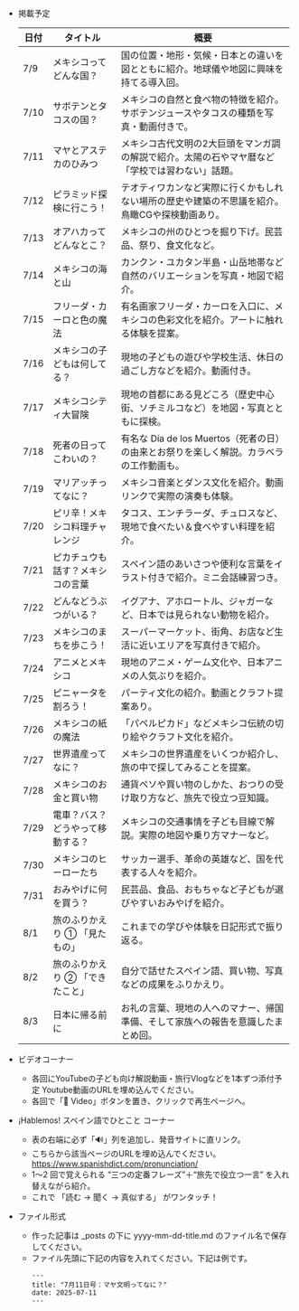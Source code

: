 - 掲載予定

    | 日付   | タイトル              | 概要                                                    |
    | ---- | ----------------- | ----------------------------------------------------- |
    | 7/9  | メキシコってどんな国？       | 国の位置・地形・気候・日本との違いを図とともに紹介。地球儀や地図に興味を持てる導入回。           |
    | 7/10 | サボテンとタコスの国？       | メキシコの自然と食べ物の特徴を紹介。サボテンジュースやタコスの種類を写真・動画付きで。           |
    | 7/11 | マヤとアステカのひみつ       | メキシコ古代文明の2大巨頭をマンガ調の解説で紹介。太陽の石やマヤ暦など「学校では習わない」話題。      |
    | 7/12 | ピラミッド探検に行こう！      | テオティワカンなど実際に行くかもしれない場所の歴史や建築の不思議を紹介。鳥瞰CGや探検動画あり。      |
    | 7/13 | オアハカってどんなとこ？      | メキシコの州のひとつを掘り下げ。民芸品、祭り、食文化など。                         |
    | 7/14 | メキシコの海と山          | カンクン・ユカタン半島・山岳地帯など自然のバリエーションを写真・地図で紹介。                |
    | 7/15 | フリーダ・カーロと色の魔法     | 有名画家フリーダ・カーロを入口に、メキシコの色彩文化を紹介。アートに触れる体験を提案。           |
    | 7/16 | メキシコの子どもは何してる？    | 現地の子どもの遊びや学校生活、休日の過ごし方などを紹介。動画付き。                     |
    | 7/17 | メキシコシティ大冒険        | 現地の首都にある見どころ（歴史中心街、ソチミルコなど）を地図・写真とともに探検。              |
    | 7/18 | 死者の日ってこわいの？       | 有名な Día de los Muertos（死者の日）の由来とお祭りを楽しく解説。カラベラの工作動画も。 |
    | 7/19 | マリアッチってなに？        | メキシコ音楽とダンス文化を紹介。動画リンクで実際の演奏も体験。                       |
    | 7/20 | ピリ辛！メキシコ料理チャレンジ   | タコス、エンチラーダ、チュロスなど、現地で食べたい＆食べやすい料理を紹介。                 |
    | 7/21 | ピカチュウも話す？メキシコの言葉  | スペイン語のあいさつや便利な言葉をイラスト付きで紹介。ミニ会話練習つき。                  |
    | 7/22 | どんなどうぶつがいる？       | イグアナ、アホロートル、ジャガーなど、日本では見られない動物を紹介。                    |
    | 7/23 | メキシコのまちを歩こう！      | スーパーマーケット、街角、お店など生活に近いエリアを写真付きで紹介。                    |
    | 7/24 | アニメとメキシコ          | 現地のアニメ・ゲーム文化や、日本アニメの人気ぶりを紹介。                          |
    | 7/25 | ピニャータを割ろう！        | パーティ文化の紹介。動画とクラフト提案あり。                                |
    | 7/26 | メキシコの紙の魔法         | 「パペルピカド」などメキシコ伝統の切り絵やクラフト文化を紹介。                       |
    | 7/27 | 世界遺産ってなに？         | メキシコの世界遺産をいくつか紹介し、旅の中で探してみることを提案。                     |
    | 7/28 | メキシコのお金と買い物       | 通貨ペソや買い物のしかた、おつりの受け取り方など、旅先で役立つ豆知識。                   |
    | 7/29 | 電車？バス？どうやって移動する？  | メキシコの交通事情を子ども目線で解説。実際の地図や乗り方マナーなど。                    |
    | 7/30 | メキシコのヒーローたち       | サッカー選手、革命の英雄など、国を代表する人々を紹介。                           |
    | 7/31 | おみやげに何を買う？        | 民芸品、食品、おもちゃなど子どもが選びやすいおみやげを紹介。                        |
    | 8/1  | 旅のふりかえり ① 「見たもの」  | これまでの学びや体験を日記形式で振り返る。                                 |
    | 8/2  | 旅のふりかえり ② 「できたこと」 | 自分で話せたスペイン語、買い物、写真などの成果をふりかえり。                        |
    | 8/3  | 日本に帰る前に           | お礼の言葉、現地の人へのマナー、帰国準備、そして家族への報告を意識したまとめ回。              |


- ビデオコーナー
  - 各回にYouTubeの子ども向け解説動画・旅行Vlogなどを1本ずつ添付予定
Youtube動画のURLを埋め込んでください。
  - 各回で「🔗 Video」ボタンを置き、クリックで再生ページへ。

- ¡Hablemos! スペイン語でひとこと コーナー  
    - 表の右端に必ず「🔊」列を追加し、発音サイトに直リンク。
    - こちらから該当ページのURLを埋め込んでください。 https://www.spanishdict.com/pronunciation/
    - 1〜2 回で覚えられる “三つの定番フレーズ”＋“旅先で役立つ一言” を入れ替えながら紹介。
    - これで 「読む → 聞く → 真似する」 がワンタッチ！

- ファイル形式
  - 作った記事は _posts の下に yyyy-mm-dd-title.md のファイル名で保存してください。
  - ファイル先頭に下記の内容を入れてください。下記は例です。
    ```
    ---
    title: "7月11日号：マヤ文明ってなに？"
    date: 2025-07-11
    ---
    ```
